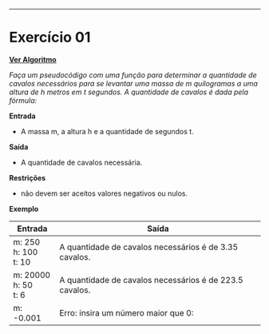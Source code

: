 ---
# Exercício 01

[**Ver Algoritmo**](Algoritmo01.md)

*Faça um pseudocódigo com uma função para determinar a quantidade de cavalos necessários para se levantar uma massa de m quilogramas a uma altura de h metros em t segundos. A quantidade de cavalos é dada pela fórmula:*

**Entrada**
- A massa m, a altura h e a quantidade de segundos t.

**Saída**
- A quantidade de cavalos necessária.

**Restrições**
- não devem ser aceitos valores negativos ou nulos.

**Exemplo**

| Entrada                                                    | Saída                                                           |
|------------------------------------------------------------|-----------------------------------------------------------------|
|    m: 250<br>h: 100<br>t: 10   |A quantidade de cavalos necessários é de 3.35 cavalos.|
|          m: 20000<br>h: 50<br>t: 6                  |A quantidade de cavalos necessários é de 223.5 cavalos.  |
| m: -0.001                                  | Erro: insira um número maior que 0:|



